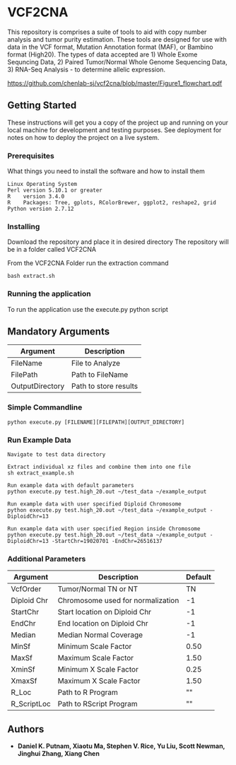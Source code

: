 # VCF2CNA

This repository is comprises a suite of tools to aid with copy number analysis and tumor purity estimation. These tools are designed for use with data in the VCF format, Mutation Annotation format (MAF), or Bambino format (High20).  The types of data accepted are 1) Whole Exome Sequncing Data, 2) Paired Tumor/Normal Whole Genome Sequencing Data,  3) RNA-Seq Analysis - to determine allelic expression.

https://github.com/chenlab-sj/vcf2cna/blob/master/Figure1_flowchart.pdf

## Getting Started

These instructions will get you a copy of the project up and running on your local machine for development and testing purposes. See deployment for notes on how to deploy the project on a live system.

### Prerequisites

What things you need to install the software and how to install them

```
Linux Operating System
Perl version 5.10.1 or greater
R    version 3.4.0 
R    Packages: Tree, gplots, RColorBrewer, ggplot2, reshape2, grid
Python version 2.7.12
```

### Installing

Download the repository and place it in desired directory
The repository will be in a folder called VCF2CNA

From the VCF2CNA Folder run the extraction command

```
bash extract.sh
```

### Running the application

To run the application use the execute.py python script

## Mandatory Arguments
|Argument       | Description               |
|---------------|---------------------------|
|FileName       | File to Analyze           |
|FilePath       | Path to FileName          |
|OutputDirectory| Path to store results     |

### Simple Commandline

```
python execute.py [FILENAME][FILEPATH][OUTPUT_DIRECTORY]
```

### Run Example Data

```
Navigate to test data directory

Extract individual xz files and combine them into one file
sh extract_example.sh

Run example data with default parameters
python execute.py test.high_20.out ~/test_data ~/example_output

Run example data with user specified Diploid Chromosome
python execute.py test.high_20.out ~/test_data ~/example_output -DiploidChr=13

Run example data with user specified Region inside Chromosome
python execute.py test.high_20.out ~/test_data ~/example_output -DiploidChr=13 -StartChr=19020701 -EndChr=26516137 
```

### Additional Parameters

|Argument       | Description                      | Default|
|---------------|----------------------------------|--------|
|VcfOrder       | Tumor/Normal TN or NT            | TN     |
|Diploid Chr    | Chromosome used for normalization| -1     |      
|StartChr       | Start location on Diploid Chr    | -1     |
|EndChr         | End location on Diploid Chr      | -1     |
|Median         | Median Normal Coverage           | -1     |
|MinSf          | Minimum Scale Factor             | 0.50   | 
|MaxSf          | Maximum Scale Factor             | 1.50   | 
|XminSf         | Minimum X Scale Factor           | 0.25   |
|XmaxSf         | Maximum X Scale Factor           | 1.50   |
|R_Loc          | Path to R Program                | ""     |
|R_ScriptLoc    | Path to RScript Program          | ""     |

## Authors

* **Daniel K. Putnam, Xiaotu Ma, Stephen V. Rice, Yu Liu, Scott Newman, Jinghui Zhang, Xiang Chen** 
